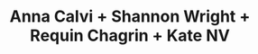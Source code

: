 ﻿---
layout: post
category: concert
title: Anna Calvi + Shannon Wright + Requin Chagrin + Kate NV
artists: 
- Anna Calvi
- Shannon Wright
- Requin Chagrin
- Kate NV
place: 
- Le Trabendo
country: France
city: Paris
---


